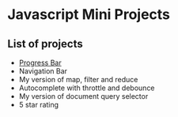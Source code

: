 # Javascript Mini Projects

## List of projects
- [Progress Bar](https://github.com/meghalmodi12/Javascript-Mini-Projects/tree/master/ProgressBar)
- Navigation Bar
- My version of map, filter and reduce
- Autocomplete with throttle and debounce
- My version of document query selector
- 5 star rating
